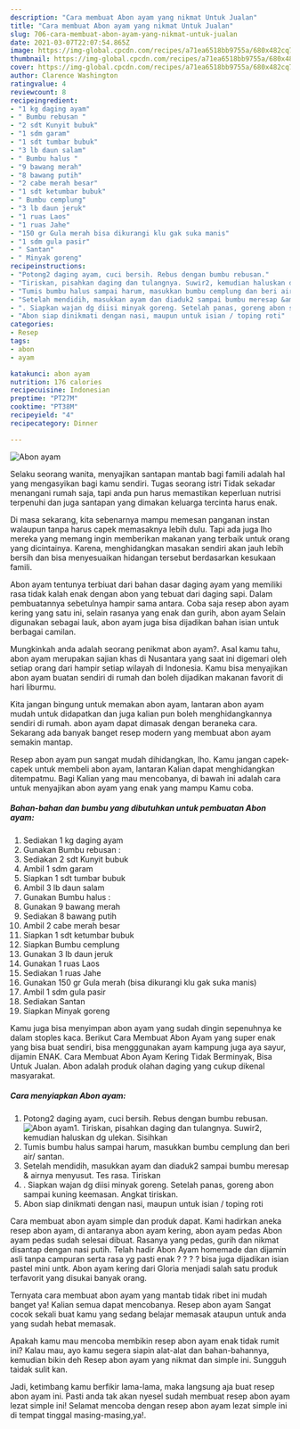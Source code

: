 ```yaml
---
description: "Cara membuat Abon ayam yang nikmat Untuk Jualan"
title: "Cara membuat Abon ayam yang nikmat Untuk Jualan"
slug: 706-cara-membuat-abon-ayam-yang-nikmat-untuk-jualan
date: 2021-03-07T22:07:54.865Z
image: https://img-global.cpcdn.com/recipes/a71ea6518bb9755a/680x482cq70/abon-ayam-foto-resep-utama.jpg
thumbnail: https://img-global.cpcdn.com/recipes/a71ea6518bb9755a/680x482cq70/abon-ayam-foto-resep-utama.jpg
cover: https://img-global.cpcdn.com/recipes/a71ea6518bb9755a/680x482cq70/abon-ayam-foto-resep-utama.jpg
author: Clarence Washington
ratingvalue: 4
reviewcount: 8
recipeingredient:
- "1 kg daging ayam"
- " Bumbu rebusan "
- "2 sdt Kunyit bubuk"
- "1 sdm garam"
- "1 sdt tumbar bubuk"
- "3 lb daun salam"
- " Bumbu halus "
- "9 bawang merah"
- "8 bawang putih"
- "2 cabe merah besar"
- "1 sdt ketumbar bubuk"
- " Bumbu cemplung"
- "3 lb daun jeruk"
- "1 ruas Laos"
- "1 ruas Jahe"
- "150 gr Gula merah bisa dikurangi klu gak suka manis"
- "1 sdm gula pasir"
- " Santan"
- " Minyak goreng"
recipeinstructions:
- "Potong2 daging ayam, cuci bersih. Rebus dengan bumbu rebusan."
- "Tiriskan, pisahkan daging dan tulangnya. Suwir2, kemudian haluskan dg ulekan. Sisihkan"
- "Tumis bumbu halus sampai harum, masukkan bumbu cemplung dan beri air/ santan."
- "Setelah mendidih, masukkan ayam dan diaduk2 sampai bumbu meresap &amp; airnya menyusut. Tes rasa. Tiriskan"
- ". Siapkan wajan dg diisi minyak goreng. Setelah panas, goreng abon sampai kuning keemasan. Angkat tiriskan."
- "Abon siap dinikmati dengan nasi, maupun untuk isian / toping roti"
categories:
- Resep
tags:
- abon
- ayam

katakunci: abon ayam 
nutrition: 176 calories
recipecuisine: Indonesian
preptime: "PT27M"
cooktime: "PT38M"
recipeyield: "4"
recipecategory: Dinner

---
```



![Abon ayam](https://img-global.cpcdn.com/recipes/a71ea6518bb9755a/680x482cq70/abon-ayam-foto-resep-utama.jpg)

Selaku seorang wanita, menyajikan santapan mantab bagi famili adalah hal yang mengasyikan bagi kamu sendiri. Tugas seorang istri Tidak sekadar menangani rumah saja, tapi anda pun harus memastikan keperluan nutrisi terpenuhi dan juga santapan yang dimakan keluarga tercinta harus enak.

Di masa  sekarang, kita sebenarnya mampu memesan panganan instan walaupun tanpa harus capek memasaknya lebih dulu. Tapi ada juga lho mereka yang memang ingin memberikan makanan yang terbaik untuk orang yang dicintainya. Karena, menghidangkan masakan sendiri akan jauh lebih bersih dan bisa menyesuaikan hidangan tersebut berdasarkan kesukaan famili. 

Abon ayam tentunya terbiuat dari bahan dasar daging ayam yang memiliki rasa tidak kalah enak dengan abon yang tebuat dari daging sapi. Dalam pembuatannya sebetulnya hampir sama antara. Coba saja resep abon ayam kering yang satu ini, selain rasanya yang enak dan gurih, abon ayam Selain digunakan sebagai lauk, abon ayam juga bisa dijadikan bahan isian untuk berbagai camilan.

Mungkinkah anda adalah seorang penikmat abon ayam?. Asal kamu tahu, abon ayam merupakan sajian khas di Nusantara yang saat ini digemari oleh setiap orang dari hampir setiap wilayah di Indonesia. Kamu bisa menyajikan abon ayam buatan sendiri di rumah dan boleh dijadikan makanan favorit di hari liburmu.

Kita jangan bingung untuk memakan abon ayam, lantaran abon ayam mudah untuk didapatkan dan juga kalian pun boleh menghidangkannya sendiri di rumah. abon ayam dapat dimasak dengan beraneka cara. Sekarang ada banyak banget resep modern yang membuat abon ayam semakin mantap.

Resep abon ayam pun sangat mudah dihidangkan, lho. Kamu jangan capek-capek untuk membeli abon ayam, lantaran Kalian dapat menghidangkan ditempatmu. Bagi Kalian yang mau mencobanya, di bawah ini adalah cara untuk menyajikan abon ayam yang enak yang mampu Kamu coba.

<!--inarticleads1-->

##### Bahan-bahan dan bumbu yang dibutuhkan untuk pembuatan Abon ayam:

1. Sediakan 1 kg daging ayam
1. Gunakan  Bumbu rebusan :
1. Sediakan 2 sdt Kunyit bubuk
1. Ambil 1 sdm garam
1. Siapkan 1 sdt tumbar bubuk
1. Ambil 3 lb daun salam
1. Gunakan  Bumbu halus :
1. Gunakan 9 bawang merah
1. Sediakan 8 bawang putih
1. Ambil 2 cabe merah besar
1. Siapkan 1 sdt ketumbar bubuk
1. Siapkan  Bumbu cemplung
1. Gunakan 3 lb daun jeruk
1. Gunakan 1 ruas Laos
1. Sediakan 1 ruas Jahe
1. Gunakan 150 gr Gula merah (bisa dikurangi klu gak suka manis)
1. Ambil 1 sdm gula pasir
1. Sediakan  Santan
1. Siapkan  Minyak goreng


Kamu juga bisa menyimpan abon ayam yang sudah dingin sepenuhnya ke dalam stoples kaca. Berikut Cara Membuat Abon Ayam yang super enak yang bisa buat sendiri, bisa mengggunakan ayam kampung juga aya sayur, dijamin ENAK. Cara Membuat Abon Ayam Kering Tidak Berminyak, Bisa Untuk Jualan. Abon adalah produk olahan daging yang cukup dikenal masyarakat. 

<!--inarticleads2-->

##### Cara menyiapkan Abon ayam:

1. Potong2 daging ayam, cuci bersih. Rebus dengan bumbu rebusan.
<img src="https://img-global.cpcdn.com/steps/24566cdcd0564d4e/160x128cq70/abon-ayam-langkah-memasak-1-foto.jpg" alt="Abon ayam">1. Tiriskan, pisahkan daging dan tulangnya. Suwir2, kemudian haluskan dg ulekan. Sisihkan
1. Tumis bumbu halus sampai harum, masukkan bumbu cemplung dan beri air/ santan.
1. Setelah mendidih, masukkan ayam dan diaduk2 sampai bumbu meresap &amp; airnya menyusut. Tes rasa. Tiriskan
1. . Siapkan wajan dg diisi minyak goreng. Setelah panas, goreng abon sampai kuning keemasan. Angkat tiriskan.
1. Abon siap dinikmati dengan nasi, maupun untuk isian / toping roti


Cara membuat abon ayam simple dan produk dapat. Kami hadirkan aneka resep abon ayam, di antaranya abon ayam kering, abon ayam pedas Abon ayam pedas sudah selesai dibuat. Rasanya yang pedas, gurih dan nikmat disantap dengan nasi putih. Telah hadir Abon Ayam homemade dan dijamin asli tanpa campuran serta rasa yg pasti enak ? ? ? ? bisa juga dijadikan isian pastel mini untk. Abon ayam kering dari Gloria menjadi salah satu produk terfavorit yang disukai banyak orang. 

Ternyata cara membuat abon ayam yang mantab tidak ribet ini mudah banget ya! Kalian semua dapat mencobanya. Resep abon ayam Sangat cocok sekali buat kamu yang sedang belajar memasak ataupun untuk anda yang sudah hebat memasak.

Apakah kamu mau mencoba membikin resep abon ayam enak tidak rumit ini? Kalau mau, ayo kamu segera siapin alat-alat dan bahan-bahannya, kemudian bikin deh Resep abon ayam yang nikmat dan simple ini. Sungguh taidak sulit kan. 

Jadi, ketimbang kamu berfikir lama-lama, maka langsung aja buat resep abon ayam ini. Pasti anda tak akan nyesel sudah membuat resep abon ayam lezat simple ini! Selamat mencoba dengan resep abon ayam lezat simple ini di tempat tinggal masing-masing,ya!.

